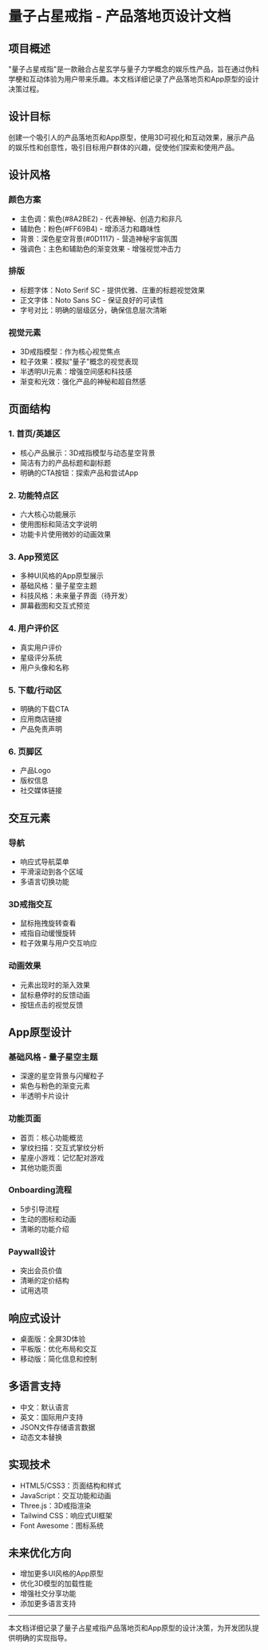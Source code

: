 # 量子占星戒指 - 产品落地页设计文档

## 项目概述

"量子占星戒指"是一款融合占星玄学与量子力学概念的娱乐性产品，旨在通过伪科学梗和互动体验为用户带来乐趣。本文档详细记录了产品落地页和App原型的设计决策过程。

## 设计目标

创建一个吸引人的产品落地页和App原型，使用3D可视化和互动效果，展示产品的娱乐性和创意性，吸引目标用户群体的兴趣，促使他们探索和使用产品。

## 设计风格

### 颜色方案
- 主色调：紫色(#8A2BE2) - 代表神秘、创造力和非凡
- 辅助色：粉色(#FF69B4) - 增添活力和趣味性
- 背景：深色星空背景(#0D1117) - 营造神秘宇宙氛围
- 强调色：主色和辅助色的渐变效果 - 增强视觉冲击力

### 排版
- 标题字体：Noto Serif SC - 提供优雅、庄重的标题视觉效果
- 正文字体：Noto Sans SC - 保证良好的可读性
- 字号对比：明确的层级区分，确保信息层次清晰

### 视觉元素
- 3D戒指模型：作为核心视觉焦点
- 粒子效果：模拟"量子"概念的视觉表现
- 半透明UI元素：增强空间感和科技感
- 渐变和光效：强化产品的神秘和超自然感

## 页面结构

### 1. 首页/英雄区
- 核心产品展示：3D戒指模型与动态星空背景
- 简洁有力的产品标题和副标题
- 明确的CTA按钮：探索产品和尝试App

### 2. 功能特点区
- 六大核心功能展示
- 使用图标和简洁文字说明
- 功能卡片使用微妙的动画效果

### 3. App预览区
- 多种UI风格的App原型展示
- 基础风格：量子星空主题
- 科技风格：未来量子界面（待开发）
- 屏幕截图和交互式预览

### 4. 用户评价区
- 真实用户评价
- 星级评分系统
- 用户头像和名称

### 5. 下载/行动区
- 明确的下载CTA
- 应用商店链接
- 产品免责声明

### 6. 页脚区
- 产品Logo
- 版权信息
- 社交媒体链接

## 交互元素

### 导航
- 响应式导航菜单
- 平滑滚动到各个区域
- 多语言切换功能

### 3D戒指交互
- 鼠标拖拽旋转查看
- 戒指自动缓慢旋转
- 粒子效果与用户交互响应

### 动画效果
- 元素出现时的渐入效果
- 鼠标悬停时的反馈动画
- 按钮点击的视觉反馈

## App原型设计

### 基础风格 - 量子星空主题
- 深邃的星空背景与闪耀粒子
- 紫色与粉色的渐变元素
- 半透明卡片设计

### 功能页面
- 首页：核心功能概览
- 掌纹扫描：交互式掌纹分析
- 星座小游戏：记忆配对游戏
- 其他功能页面

### Onboarding流程
- 5步引导流程
- 生动的图标和动画
- 清晰的功能介绍

### Paywall设计
- 突出会员价值
- 清晰的定价结构
- 试用选项

## 响应式设计

- 桌面版：全屏3D体验
- 平板版：优化布局和交互
- 移动版：简化信息和控制

## 多语言支持

- 中文：默认语言
- 英文：国际用户支持
- JSON文件存储语言数据
- 动态文本替换

## 实现技术

- HTML5/CSS3：页面结构和样式
- JavaScript：交互功能和动画
- Three.js：3D戒指渲染
- Tailwind CSS：响应式UI框架
- Font Awesome：图标系统

## 未来优化方向

- 增加更多UI风格的App原型
- 优化3D模型的加载性能
- 增强社交分享功能
- 添加更多语言支持

---

本文档详细记录了量子占星戒指产品落地页和App原型的设计决策，为开发团队提供明确的实现指导。

